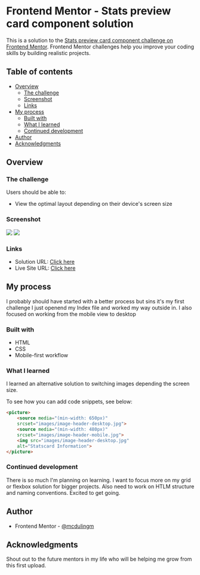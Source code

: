 # Frontend Mentor - Stats preview card component solution

This is a solution to the [Stats preview card component challenge on Frontend Mentor](https://www.frontendmentor.io/challenges/stats-preview-card-component-8JqbgoU62). Frontend Mentor challenges help you improve your coding skills by building realistic projects. 

## Table of contents

- [Overview](#overview)
  - [The challenge](#the-challenge)
  - [Screenshot](#screenshot)
  - [Links](#links)
- [My process](#my-process)
  - [Built with](#built-with)
  - [What I learned](#what-i-learned)
  - [Continued development](#continued-development)
- [Author](#author)
- [Acknowledgments](#acknowledgments)

## Overview

### The challenge

Users should be able to:

- View the optimal layout depending on their device's screen size

### Screenshot

![](screenshots/desktop-screenshot.jpg)
![](screenshots/mobile-screenshot.jpg)


### Links

- Solution URL: [Click here](https://github.com/mcdulingm/stats-preview-card)
- Live Site URL: [Click here](http://challenges.mroux.co.za/Challenges/Stats-Preview-Card-Component-Main/)

## My process

I probably should have started with a better process but sins it's my first challenge I just openend my Index file and worked my way outside in. I also focused on working from the mobile view to desktop

### Built with

- HTML
- CSS 
- Mobile-first workflow

### What I learned

I learned an alternative solution to switching images depending the screen size.

To see how you can add code snippets, see below:

```html
<picture>
	<source media="(min-width: 650px)"
	srcset="images/image-header-desktop.jpg">
 	<source media="(min-width: 480px)"
	srcset="images/image-header-mobile.jpg">
	<img src="images/image-header-desktop.jpg" 
	alt="Statscard Information">
</picture>
```

### Continued development

There is so much I'm planning on learning. I want to focus more on my grid or flexbox solution for bigger projects. Also need to work on HTLM structure and naming conventions. Excited to get going.


## Author

- Frontend Mentor - [@mcdulingm](https://www.frontendmentor.io/profile/mcdulingm)

## Acknowledgments

Shout out to the future mentors in my life who will be helping me grow from this first upload.
